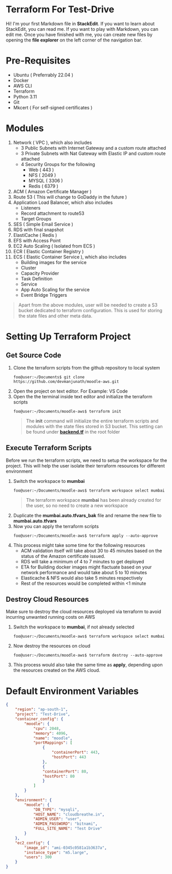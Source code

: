# Terraform For Test-Drive

Hi! I'm your first Markdown file in **StackEdit**. If you want to learn about StackEdit, you can read me. If you want to play with Markdown, you can edit me. Once you have finished with me, you can create new files by opening the **file explorer** on the left corner of the navigation bar.


# Pre-Requisites
- Ubuntu ( Preferrably 22.04 )
- Docker
- AWS CLI
- Terraform
- Python 3.11
- Git
- Mkcert ( For self-signed certificates )

# Modules
1. Network ( VPC ), which also includes
	- 3 Public Subnets with Internet Gateway and a custom route attached
	- 3 Private Subnets with Nat Gateway with Elastic IP and custom route attached
	- 4 Security Groups for the following
		- Web ( 443 )
		- NFS ( 2049 )
		- MYSQL ( 3306 )
		- Redis ( 6379 )
2. ACM ( Amazon Certificate Manager )
3. Route 53 ( This will change to GoDaddy in the future )
4. Application Load Balancer, which also includes
	- Listeners
	- Record attachment to route53
	- Target Groups
5. SES ( Simple Email Service )
6. RDS with final snapshot
7. ElastiCache ( Redis )
8. EFS with Access Point
9. EC2 Auto Scaling ( Isolated from ECS )
10. ECR ( Elastic Container Registry )
11. ECS ( Elastic Container Service ), which also includes
	- Building images for the service
	- Cluster
	- Capacity Provider
	- Task Definition
	- Service
	- App Auto Scaling for the service
	-  Event Bridge Triggers
> Apart from the above modules, user will be needed to create a S3 bucket dedicated to terraform configuration. This is used for storing the state files and other meta data.

# Setting Up Terraform Project
## Get Source Code
1. Clone the terraform scripts from the github repository to local system
	```console
	foo@user:~/Documents$ git clone https://github.com/devmanjunath/moodle-aws.git
	```
2. Open the project on text editor. For Example: VS Code
3. Open the the terminal inside text editor and initialize the terraform scripts
	```console
	foo@user:~/Documents/moodle-aws$ terraform init
	```
	> The **init** command will initialize the entire terraform scripts and modules with the state files stored in S3 bucket. This setting can be found under [**backend.tf**](https://github.com/devmanjunath/moodle-aws/blob/main/backend.tf) in the root folder

## Execute Terraform Scripts
Before we run the terraform scripts, we need to setup the workspace for the project. This will help the user isolate their terraform resources for different environment
1. Switch the workspace to **mumbai**
	```console
	foo@user:~/Documents/moodle-aws$ terraform workspace select mumbai
	```
	> The terraform workspace **mumbai** has been already created for the user, so no need to create a new workspace
2. Duplicate the **mumbai.auto.tfvars_bak** file and rename the new file to **mumbai.auto.tfvars**
3. Now you can apply the terraform scripts
	 ```console
	foo@user:~/Documents/moodle-aws$ terraform apply --auto-approve
	```
	>
4. This process might take some time for the following resources
	- ACM validation itself will take about 30 to 45 minutes based on the status of the Amazon certificate issued.
	- RDS will take a minimum of 4 to 7 minutes to get deployed
	- ETA for Building docker images might flactuate based on your network performance and would take about 5 to 10 minutes
	- Elasticache & NFS would also take 5 minutes respectively
	- Rest of the resources would be completed within <1 minute

## Destroy Cloud Resources
Make sure to destroy the cloud resources deployed via terraform to avoid incurring unwanted running costs on AWS
1. Switch the workspace to **mumbai**, if not already selected
	```console
	foo@user:~/Documents/moodle-aws$ terraform workspace select mumbai
	```
3. Now destroy the resources on cloud
	 ```console
	foo@user:~/Documents/moodle-aws$ terraform destroy --auto-approve
	```
4. This process would also take the same time as **apply**, depending upon the resources created on the AWS cloud.

# Default Environment Variables
```json
{
	"region": "ap-south-1",
	"project": "Test-Drive",
	"container_config": {
		"moodle": {
			"cpu": 2048,
			"memory": 4096,
			"name": "moodle",
			"portMappings": [
				{
					"containerPort": 443,
					"hostPort": 443
				},
				{
				"containerPort": 80,
				"hostPort": 80
				}
			]
		}
	},
	"environment": {
		"moodle": {
			"DB_TYPE": "mysqli",
			"HOST_NAME": "cloudbreathe.in",
			"ADMIN_USER": "user",
			"ADMIN_PASSWORD": "bitnami",
			"FULL_SITE_NAME": "Test Drive"
		}
	},
	"ec2_config": {
		"image_id": "ami-0345c0581a1b3637a",
		"instance_type": "m5.large",
		"users": 300
	}
}
```